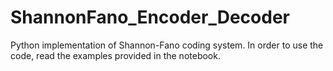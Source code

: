 # ShannonFano_Encoder_Decoder
Python implementation of Shannon-Fano coding system.
In order to use the code, read the examples provided in the notebook.
